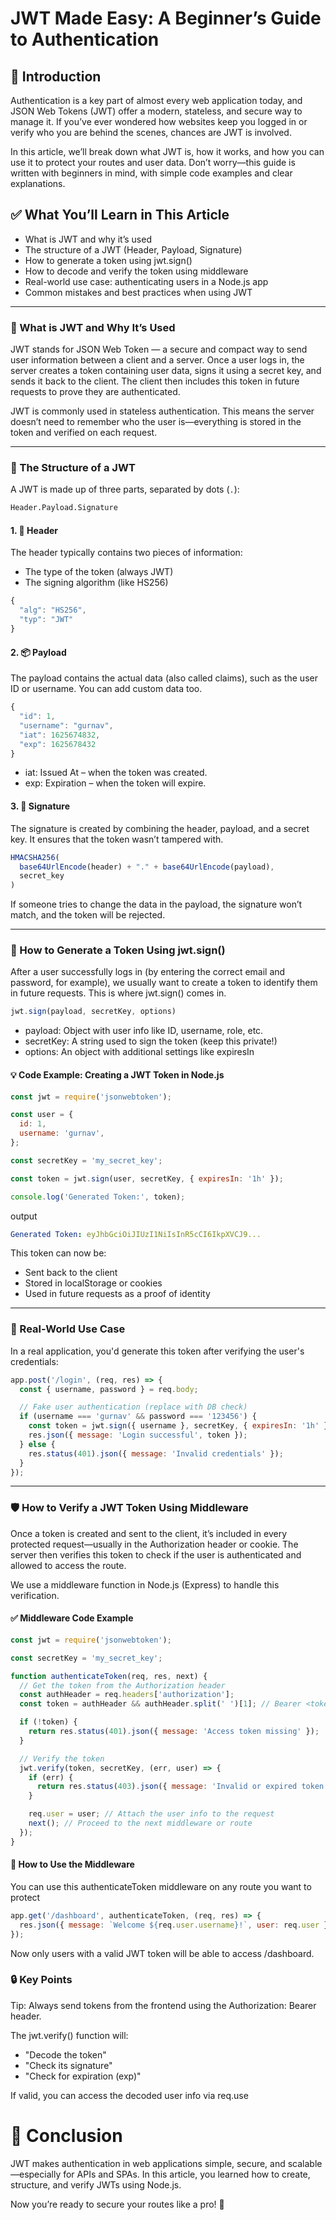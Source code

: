 
# JWT Made Easy: A Beginner’s Guide to Authentication

## 📝 Introduction
Authentication is a key part of almost every web application today, and JSON Web Tokens (JWT) offer a modern, stateless, and secure way to manage it. If you’ve ever wondered how websites keep you logged in or verify who you are behind the scenes, chances are JWT is involved. 

In this article, we’ll break down what JWT is, how it works, and how you can use it to protect your routes and user data. Don’t worry—this guide is written with beginners in mind, with simple code examples and clear explanations.

## ✅ What You’ll Learn in This Article
- What is JWT and why it’s used
- The structure of a JWT (Header, Payload, Signature)
- How to generate a token using jwt.sign()
- How to decode and verify the token using middleware
- Real-world use case: authenticating users in a Node.js app
- Common mistakes and best practices when using JWT

---

### 🔐 What is JWT and Why It’s Used

JWT stands for JSON Web Token — a secure and compact way to send user information between a client and a server. Once a user logs in, the server creates a token containing user data, signs it using a secret key, and sends it back to the client. The client then includes this token in future requests to prove they are authenticated.

JWT is commonly used in stateless authentication. This means the server doesn’t need to remember who the user is—everything is stored in the token and verified on each request.

---

### 🧬 The Structure of a JWT

A JWT is made up of three parts, separated by dots (`.`):

```bash
Header.Payload.Signature
```

#### 1. 🧾 Header
The header typically contains two pieces of information:

- The type of the token (always JWT)
- The signing algorithm (like HS256)

```js
{
  "alg": "HS256",
  "typ": "JWT"
}
```
#### 2. 📦 Payload
The payload contains the actual data (also called claims), such as the user ID or username. You can add custom data too.

```js
{
  "id": 1,
  "username": "gurnav",
  "iat": 1625674832,
  "exp": 1625678432
}
```

- iat: Issued At – when the token was created.
- exp: Expiration – when the token will expire.

#### 3. 🔐 Signature
The signature is created by combining the header, payload, and a secret key. It ensures that the token wasn’t tampered with.

```js
HMACSHA256(
  base64UrlEncode(header) + "." + base64UrlEncode(payload),
  secret_key
)
```
If someone tries to change the data in the payload, the signature won’t match, and the token will be rejected.

---

### 🔐 How to Generate a Token Using jwt.sign()
After a user successfully logs in (by entering the correct email and password, for example), we usually want  to create a token to identify them in future requests. This is where jwt.sign() comes in.

```js
jwt.sign(payload, secretKey, options)
```
- payload: Object with user info like ID, username, role, etc.
- secretKey: A string used to sign the token (keep this private!)
- options: An object with additional settings like expiresIn

#### 💡 Code Example: Creating a JWT Token in Node.js


```js
const jwt = require('jsonwebtoken');

const user = {
  id: 1,
  username: 'gurnav',
};

const secretKey = 'my_secret_key';

const token = jwt.sign(user, secretKey, { expiresIn: '1h' });

console.log('Generated Token:', token);
```
output
```yaml
Generated Token: eyJhbGciOiJIUzI1NiIsInR5cCI6IkpXVCJ9...
```

This token can now be:
- Sent back to the client
- Stored in localStorage or cookies
- Used in future requests as a proof of identity

---
### 📌 Real-World Use Case
In a real application, you'd generate this token after verifying the user's credentials:

```js
app.post('/login', (req, res) => {
  const { username, password } = req.body;

  // Fake user authentication (replace with DB check)
  if (username === 'gurnav' && password === '123456') {
    const token = jwt.sign({ username }, secretKey, { expiresIn: '1h' });
    res.json({ message: 'Login successful', token });
  } else {
    res.status(401).json({ message: 'Invalid credentials' });
  }
});
```

---


### 🛡️ How to Verify a JWT Token Using Middleware
Once a token is created and sent to the client, it’s included in every protected request—usually in the Authorization header or cookie. The server then verifies this token to check if the user is authenticated and allowed to access the route.

We use a middleware function in Node.js (Express) to handle this verification.

#### ✅ Middleware Code Example

```js
const jwt = require('jsonwebtoken');

const secretKey = 'my_secret_key';

function authenticateToken(req, res, next) {
  // Get the token from the Authorization header
  const authHeader = req.headers['authorization'];
  const token = authHeader && authHeader.split(' ')[1]; // Bearer <token>

  if (!token) {
    return res.status(401).json({ message: 'Access token missing' });
  }

  // Verify the token
  jwt.verify(token, secretKey, (err, user) => {
    if (err) {
      return res.status(403).json({ message: 'Invalid or expired token' });
    }

    req.user = user; // Attach the user info to the request
    next(); // Proceed to the next middleware or route
  });
}
```

#### 📌 How to Use the Middleware
You can use this authenticateToken middleware on any route you want to protect

```js
app.get('/dashboard', authenticateToken, (req, res) => {
  res.json({ message: `Welcome ${req.user.username}!`, user: req.user });
});
```
Now only users with a valid JWT token will be able to access /dashboard.


### 🔒 Key Points
 Tip: Always send tokens from the frontend using the Authorization: Bearer <token> header.

The jwt.verify() function will:
- "Decode the token"
- "Check its signature"
- "Check for expiration (exp)"

If valid, you can access the decoded user info via req.use

# 🏁 Conclusion
JWT makes authentication in web applications simple, secure, and scalable—especially for APIs and SPAs. In this article, you learned how to create, structure, and verify JWTs using Node.js.

Now you’re ready to secure your routes like a pro! 🚀


